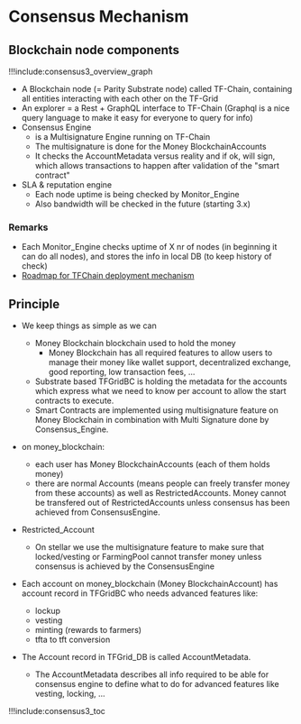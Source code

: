 # Consensus Mechanism

## Blockchain node components

!!!include:consensus3_overview_graph

- A Blockchain node (= Parity Substrate node) called TF-Chain, containing all entities interacting with each other on the TF-Grid
- An explorer = a Rest + GraphQL interface to TF-Chain (Graphql is a nice query language to make it easy for everyone to query for info)
- Consensus Engine
  - is a Multisignature Engine running on TF-Chain
  - The multisignature is done for the Money BlockchainAccounts
  - It checks the AccountMetadata versus reality and if ok, will sign, which allows transactions to happen after validation of the "smart contract"
- SLA & reputation engine
  - Each node uptime is being checked by Monitor_Engine
  - Also bandwidth will be checked in the future (starting 3.x)

### Remarks

<!-- - there are 9 TFGridBCNode = each node is operated by a TFGuardian -->
- Each Monitor_Engine checks uptime of X nr of nodes (in beginning it can do all nodes), and stores the info in local DB (to keep history of check)
- [Roadmap for TFChain deployment mechanism](roadmap_tfchain3)

## Principle

- We keep things as simple as we can
  - Money Blockchain blockchain used to hold the money
    - Money Blockchain has all required features to allow users to manage their money like wallet support, decentralized exchange, good reporting, low transaction fees, ...
  - Substrate based TFGridBC is holding the metadata for the accounts which express what we need to know per account to allow the start contracts to execute.
  - Smart Contracts are implemented using multisignature feature on Money Blockchain in combination with Multi Signature done by Consensus_Engine.
- on money_blockchain:
  - each user has Money BlockchainAccounts (each of them holds money)
  - there are normal Accounts (means people can freely transfer money from these accounts) as well as RestrictedAccounts. Money cannot be transfered out of RestrictedAccounts unless consensus has been achieved from ConsensusEngine.
- Restricted_Account
  - On stellar we use the multisignature feature to make sure that locked/vesting or FarmingPool cannot transfer money unless consensus is achieved by the ConsensusEngine

- Each account on money_blockchain (Money BlockchainAccount) has account record in TFGridBC who needs advanced features like:
  - lockup
  - vesting
  - minting (rewards to farmers)
  - tfta to tft conversion

- The Account record in TFGrid_DB is called AccountMetadata.
  - The AccountMetadata describes all info required to be able for consensus engine to define what to do for advanced features like vesting, locking, ...


!!!include:consensus3_toc